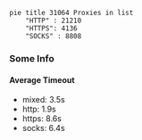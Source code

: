 
```mermaid
pie title 31064 Proxies in list
    "HTTP" : 21210
    "HTTPS": 4136
    "SOCKS" : 8808
```

### Some Info
#### Average Timeout

- mixed: 3.5s
- http: 1.9s
- https: 8.6s
- socks: 6.4s